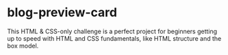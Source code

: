 # blog-preview-card
This HTML &amp; CSS-only challenge is a perfect project for beginners getting up to speed with HTML and CSS fundamentals, like HTML structure and the box model.
